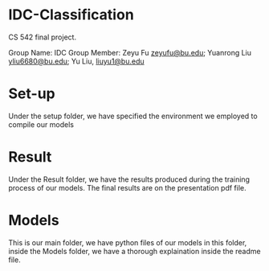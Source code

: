# IDC-Classification
CS 542 final project.

Group Name: IDC
Group Member: Zeyu Fu zeyufu@bu.edu; Yuanrong Liu yliu6680@bu.edu; Yu Liu, liuyu1@bu.edu

# Set-up
Under the setup folder, we have specified the environment we employed to compile our models

# Result
Under the Result folder, we have the results produced during the training process of our models. The final results are on the presentation pdf file.

# Models
This is our main folder, we have python files of our models in this folder, inside the Models folder, we have a thorough explaination inside the readme file.
